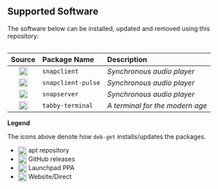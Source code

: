 ## Supported Software

The software below can be installed, updated and removed using this repository:

```bash

```

<!-- [[[cog
import subprocess
import cog

pretty_list = subprocess.check_output(["../deb-get-repo", "prettylist", "77-tmiland", "--include-unsupported" ], encoding="utf-8")
cog.out(pretty_list)
]]] -->
| Source   | Package Name   | Description   |
| :------: | :------------- | :------------ |
| [<img src="../assets/github.png" align="top" width="20" />](https://github.com/badaix/snapcast) | `snapclient` | <i>Synchronous audio player</i> |
| [<img src="../assets/github.png" align="top" width="20" />](https://github.com/badaix/snapcast) | `snapclient-pulse` | <i>Synchronous audio player</i> |
| [<img src="../assets/github.png" align="top" width="20" />](https://github.com/badaix/snapcast) | `snapserver` | <i>Synchronous audio player</i> |
| [<img src="../assets/github.png" align="top" width="20" />](https://tabby.sh/) | `tabby-terminal` | <i>A terminal for the modern age</i> |
<!-- [[[end]]] -->


**Legend**

The icons above denote how `deb-get` installs/updates the packages.

- <img src="../assets/debian.png" align="top" width="20" /> apt repository
- <img src="../assets/github.png" align="top" width="20" /> GitHub releases
- <img src="../assets/launchpad.png" align="top" width="20" /> Launchpad PPA
- <img src="../assets/direct.png" align="top" width="20" /> Website/Direct
